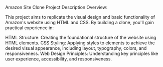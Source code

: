 Amazon Site Clone Project Description
Overview:

This project aims to replicate the visual design and basic functionality of Amazon's website using HTML and CSS. By building a clone, you'll gain practical experience in:

HTML Structure: Creating the foundational structure of the website using HTML elements.
CSS Styling: Applying styles to elements to achieve the desired visual appearance, including layout, typography, colors, and responsiveness.
Web Design Principles: Understanding key principles like user experience, accessibility, and responsiveness.
